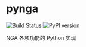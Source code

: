 # pynga

[![Build Status](https://travis-ci.org/icyblade/pynga.svg?branch=master)](https://travis-ci.org/icyblade/pynga) [![PyPI version](https://badge.fury.io/py/pynga.svg)](https://pypi.python.org/pypi/pynga)

NGA 各项功能的 Python 实现
